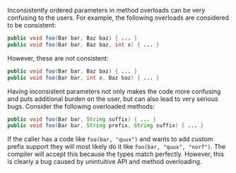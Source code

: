 Inconsistently ordered parameters in method overloads can be very confusing to
the users. For example, the following overloads are considered to be consistent:

```java
public void foo(Bar bar, Baz baz) { ... }
public void foo(Bar bar, Baz baz, int x) { ... }
```

However, these are not consistent:

```java
public void foo(Bar bar, Baz baz) { ... }
public void foo(Bar bar, int x, Baz baz) { ... }
```

Having inconsistent parameters not only makes the code more confusing and puts
additional burden on the user, but can also lead to very serious bugs. Consider
the following overloaded methods:

```java
public void foo(Bar bar, String suffix) { ... }
public void foo(Bar bar, String prefix, String suffix) { ... }
```

If the caller has a code like `foo(bar, "quux")` and wants to add custom prefix
support they will most likely do it like `foo(bar, "quux", "norf")`. The
compiler will accept this because the types match perfectly. However, this is
clearly a bug caused by unintuitive API and method overloading.

